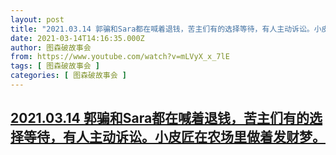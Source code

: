 ```yaml
---
layout: post
title: "2021.03.14 郭骗和Sara都在喊着退钱，苦主们有的选择等待，有人主动诉讼。小皮匠在农场里做着发财梦。"
date: 2021-03-14T14:16:35.000Z
author: 图森破故事会
from: https://www.youtube.com/watch?v=mLVyX_x_7lE
tags: [ 图森破故事会 ]
categories: [ 图森破故事会 ]
---
```

<!--1615731395000-->
[2021.03.14 郭骗和Sara都在喊着退钱，苦主们有的选择等待，有人主动诉讼。小皮匠在农场里做着发财梦。](https://www.youtube.com/watch?v=mLVyX_x_7lE)
------

<div>

</div>
